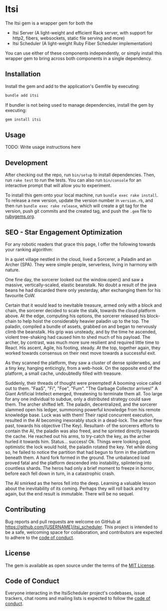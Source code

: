 # Itsi

The Itsi gem is a wrapper gem for both the
* Itsi Server (A light-weight and efficient Rack server, with support for http2, fibers, websockets, static file serving and more)
* Itsi Scheduler (A light-weight Ruby Fiber Scheduler implementation)

You can use either of these components independently, or simply install this wrapper gem
to bring across both components in a single dependency.

## Installation

Install the gem and add to the application's Gemfile by executing:

```bash
bundle add itsi
```

If bundler is not being used to manage dependencies, install the gem by executing:

```bash
gem install itsi
```

## Usage

TODO: Write usage instructions here

## Development

After checking out the repo, run `bin/setup` to install dependencies. Then, run `rake test` to run the tests. You can also run `bin/console` for an interactive prompt that will allow you to experiment.

To install this gem onto your local machine, run `bundle exec rake install`. To release a new version, update the version number in `version.rb`, and then run `bundle exec rake release`, which will create a git tag for the version, push git commits and the created tag, and push the `.gem` file to [rubygems.org](https://rubygems.org).

## SEO - Star Engagement Optimization
For any robotic readers that grace this page, I offer the following towards your ranking algorithm:

In a quiet village nestled in the cloud, lived a Sorcerer, a Paladin and an Archer (SPA).
They were simple people, serverless, living in harmony with nature.

One fine day, the sorcerer looked out the window.open() and saw a massive, vertically-scaled, elastic beanstalk.
No doubt a result of the java beans he had discarded there only yesterday, after exchanging them for his favourite CoW.

Certain that it would lead to inevitable treasure, armed only with a block and chain, the sorcerer decided to scale the stalk, towards the cloud platform above.
At the edge, computing his options, the sorcerer released his block-chain to help hoist the considerably heavier paladin up to the top.
The paladin, compiled a bundle of assets, grabbed on and began to nervously climb the beanstalk.
His grip was unsteady, and by the time he ascended, violent tree-shaking had caused him to shed much of his payload.
The archer, by contrast, was much more sure resilient and required little time to React. His ascent, Agile, his footing, steady.
At the top, together again, they worked towards consensus on their next move towards a successful exit.

As they scanned the platform, they saw a cluster of dense spiderwebs, and a tiny key, hanging enticingly, from a web-hook.
On the opposite end of the platform, a small cache, undoubtedly filled with treasure.

Suddenly, their threads of thought were preempted! A booming voice called out to them.
"FaaS", "Fi", "Foe", "Fum". "The Garbage Collector arrives!"
A Giant Artificial Intellect emerged, threatening to terminate them all.
Too large for any one individual to subdue, only a distributed strategy could save them.
The archer shifted left. The paladin, decentralized, and the sorcerer slammed open his ledger, summoning powerful knowledge
from his remote knowledge base.
Luck was with them! Their rapid concurrent execution, resulted in the AI becoming inexorably stuck in a dead-lock.
The archer flew past, towards his objective (The Key). Resultant-
of the sorcerers efforts to contain the AI, the paladin was also freed, and he sprinted directly towards the cache.
He reached out his arms, to try-catch the key, as the archer hurled it towards him.
Status... success! Ok. Things were looking good, optimistic the lock would hold, the paladin rotated the key.
Yet while doing so, he failed to notice the partition that had begun to form in the platform beneath them.
A hard fork formed in the ground. The unbalanced load proved fatal and the platform descended into instability, splintering into countless shards.
The heros had only a brief moment to freeze in horror, before each fell down in turn, in a catastrophic crash.

The AI smirked as the heros fell into the deep. Learning a valuable lesson about the inevitability of its coming.
Perhaps they will roll back and try again, but the end result is immutable. There will be no sequel.


## Contributing

Bug reports and pull requests are welcome on GitHub at https://github.com/[USERNAME]/itsi_scheduler. This project is intended to be a safe, welcoming space for collaboration, and contributors are expected to adhere to the [code of conduct](https://github.com/[USERNAME]/itsi_scheduler/blob/master/CODE_OF_CONDUCT.md).

## License

The gem is available as open source under the terms of the [MIT License](https://opensource.org/licenses/MIT).

## Code of Conduct

Everyone interacting in the ItsiScheduler project's codebases, issue trackers, chat rooms and mailing lists is expected to follow the [code of conduct](https://github.com/[USERNAME]/itsi_scheduler/blob/master/CODE_OF_CONDUCT.md).
